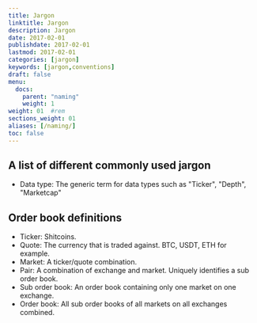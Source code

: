 ```yaml
---
title: Jargon
linktitle: Jargon
description: Jargon
date: 2017-02-01
publishdate: 2017-02-01
lastmod: 2017-02-01
categories: [jargon]
keywords: [jargon,conventions]
draft: false
menu:
  docs:
    parent: "naming"
    weight: 1
weight: 01	#rem
sections_weight: 01
aliases: [/naming/]
toc: false
---
```


## A list of different commonly used jargon
* Data type: The generic term for data types such as "Ticker", "Depth", "Marketcap"

## Order book definitions
* Ticker: Shitcoins.
* Quote: The currency that is traded against. BTC, USDT, ETH for example.
* Market: A ticker/quote combination.
* Pair: A combination of exchange and market. Uniquely identifies a sub order book.
* Sub order book: An order book containing only one market on one exchange.
* Order book: All sub order books of all markets on all exchanges combined.
